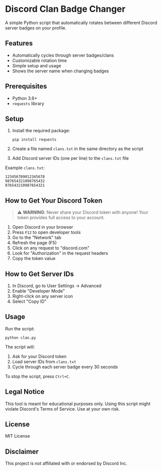 # Discord Clan Badge Changer

A simple Python script that automatically rotates between different Discord server badges on your profile.

## Features

- Automatically cycles through server badges/clans
- Customizable rotation time
- Simple setup and usage
- Shows the server name when changing badges

## Prerequisites

- Python 3.6+
- `requests` library

## Setup

1. Install the required package:
   ```
   pip install requests
   ```

2. Create a file named `clans.txt` in the same directory as the script
3. Add Discord server IDs (one per line) to the `clans.txt` file

Example `clans.txt`:
```
123456789012345678
987654321098765432
876543210987654321
```

## How to Get Your Discord Token

> ⚠️ **WARNING**: Never share your Discord token with anyone! Your token provides full access to your account.

1. Open Discord in your browser
2. Press `F12` to open developer tools
3. Go to the "Network" tab
4. Refresh the page (F5)
5. Click on any request to "discord.com"
6. Look for "Authorization" in the request headers
7. Copy the token value

## How to Get Server IDs

1. In Discord, go to User Settings → Advanced
2. Enable "Developer Mode"
3. Right-click on any server icon
4. Select "Copy ID"

## Usage

Run the script:
```
python clan.py
```

The script will:
1. Ask for your Discord token
2. Load server IDs from `clans.txt`
3. Cycle through each server badge every 30 seconds

To stop the script, press `Ctrl+C`.

## Legal Notice

This tool is meant for educational purposes only. Using this script might violate Discord's Terms of Service. Use at your own risk.

## License

MIT License

## Disclaimer

This project is not affiliated with or endorsed by Discord Inc.
